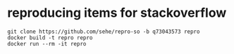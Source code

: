 # reproducing items for stackoverflow

```
git clone https://github.com/sehe/repro-so -b q73043573 repro
docker build -t repro repro
docker run --rm -it repro
```
